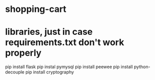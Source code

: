 # shopping-cart

# libraries, just in case requirements.txt don't work properly

pip install flask
pip instal pymysql
pip install peewee
pip install python-decouple
pip install cryptography
